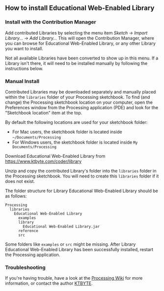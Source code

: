 ## How to install Educational Web-Enabled Library

### Install with the Contribution Manager

Add contributed Libraries by selecting the menu item _Sketch_ → _Import Library..._ → _Add Library..._ This will open the Contribution Manager, where you can browse for Educational Web-Enabled Library, or any other Library you want to install.

Not all available Libraries have been converted to show up in this menu. If a Library isn't there, it will need to be installed manually by following the instructions below.

### Manual Install

Contributed Libraries may be downloaded separately and manually placed within the `libraries` folder of your Processing sketchbook. To find (and change) the Processing sketchbook location on your computer, open the Preferences window from the Processing application (PDE) and look for the "Sketchbook location" item at the top.

By default the following locations are used for your sketchbook folder: 
  * For Mac users, the sketchbook folder is located inside `~/Documents/Processing` 
  * For Windows users, the sketchbook folder is located inside `My Documents/Processing`

Download Educational Web-Enabled Library from https://www.ktbyte.com/coder/library

Unzip and copy the contributed Library's folder into the `libraries` folder in the Processing sketchbook. You will need to create this `libraries` folder if it does not exist.

The folder structure for Library Educational Web-Enabled Library should be as follows:

```
Processing
  libraries
    Educational Web-Enabled Library
      examples
      library
        Educational Web-Enabled Library.jar
      reference
      src
```
             
Some folders like `examples` or `src` might be missing. After Library Educational Web-Enabled Library has been successfully installed, restart the Processing application.

### Troubleshooting

If you're having trouble, have a look at the [Processing Wiki](https://github.com/processing/processing/wiki/How-to-Install-a-Contributed-Library) for more information, or contact the author [KTBYTE](https://www.ktbyte.com).
